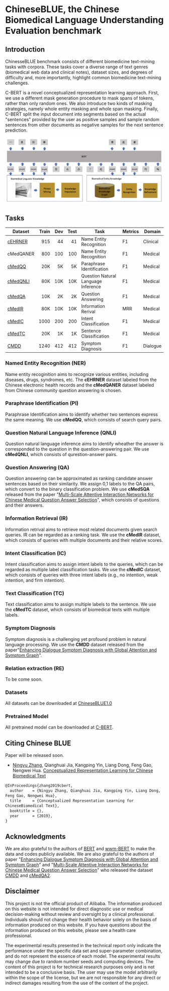 # ChineseBLUE, the Chinese Biomedical Language Understanding Evaluation benchmark


## Introduction

ChinesseBLUE benchmark consists of  different biomedicine text-mining tasks with  corpora.
These tasks cover a diverse range of text genres (biomedical web data and clinical notes), dataset sizes, and degrees of difficulty and, more importantly, highlight common biomedicine text-mining challenges.

C-BERT is a novel conceptualized representation learning approach. First, we use a different mask generation procedure to mask spans of tokens, rather than only random ones. We also introduce two kinds of masking strategies, namely whole entity masking and whole span masking.  Finally, C-BERT split the input document into segments based on the actual "sentences" provided by the user as positive samples and sample random sentences from other documents as negative samples for the next sentence prediction.  

![c-bert model](figs/c_bert_model.jpg)


## Tasks

| Dataset          | Train |  Dev | Test | Task                    | Metrics             | Domain     |
|-----------------|------:|-----:|-----:|-------------------------|---------------------|------------|
| [cEHRNER](https://raw.githubusercontent.com/AliMedical/Chinese_BLUE_Benchmark/master/data/cEHRNER/cEHRNER.tar.gz) |  915  | 44   | 41  | Name Entity Recognition    | F1             | Clinical   |
| cMedQANER         |  800  | 100   | 100  | Name Entity Recognition    | F1             | Medical   |
| [cMedQQ](https://raw.githubusercontent.com/AliMedical/Chinese_BLUE_Benchmark/master/data/cMedQQ/cMedQQ.tar.gz) | 20K   | 5K   | 5K  | Paraphrase Identification   | F1             | Medical   |
| [cMedQNLI](https://drive.google.com/file/d/1LKeqFIk1QanlDcLTwSgy8I8Y4beXhyXM/view) |  80K  |  10K  |10K   | Question Natural Language Inference  | F1             | Medical   |
| [cMedQA](https://raw.githubusercontent.com/AliMedical/Chinese_BLUE_Benchmark/master/data/cMedQANER/cMedSQA.tar.gz) | 10K   | 2K   | 2K  | Question Answering    | F1             |Medical    |
| [cMedIR](https://raw.githubusercontent.com/AliMedical/Chinese_BLUE_Benchmark/master/data/cMedQANER/cMedIR.tar.gz) |  80K  |  10K  | 10K  | Information Rerival    |     MRR       |Medical    |
| [cMedIC](https://raw.githubusercontent.com/AliMedical/Chinese_BLUE_Benchmark/master/data/cMedQANER/cMedIC.tar.gz) |  1000  |  200  | 200  |  Intent Classification   |        F1      | Medical   |
| [cMedTC](https://raw.githubusercontent.com/AliMedical/Chinese_BLUE_Benchmark/master/data/cMedTC/cMedTC.tar.gz) | 20K   | 1K   | 1K  |  Sentence Classification   |       F1       | Medical   |
| [CMDD](http://www.sdspeople.fudan.edu.cn/zywei/data/emnlp2019-cmdd.zip) | 1240 | 412 | 412 | Symptom Diagnosis |       F1       | Dialogue |


### Named Entity Recognition (NER) 

Name entity recoginition aims to recognize various entities, including diseases, drugs, syndromes, etc.   The **cEHRNER** dataset labeled from the Chinese electronic health records and the **cMedQANER** dataset labeled from Chinese community question answering is chosen.

### Paraphrase Identification (PI)

Paraphrase Identification aims to identify whether two sentences express the same meaning. We use **cMedQQ**, which consists of search query pairs. 

### Question Natural Language Inference (QNLI)

Question natural language inference aims to   identify   wheather  the answer is corresponded to the question in the question-answering pair.  We use **cMedQNLI**, which consists of qurestion-answer pairs. 

### Question Answering (QA)

Question answering   can be approximated as ranking candidate answer sentences based on their similarity. We assign 0,1 labels to the QA pairs, which convert to the binary classification problem. We use **cMedSQA**  released from the paper  "[Multi-Scale Attentive Interaction Networks for Chinese Medical Question Answer Selection](https://ieeexplore.ieee.org/stamp/stamp.jsp?arnumber=8548603)", which consists of questions and  their answers.

### Information  Retrieval (IR)

Information retrival  aims to retrieve most related documents given search queries. IR can be regarded as a ranking task.   We use the **cMedIR** dataset,  which consists of queries with multiple documents and their relative scores. 

### Intent Classification (IC)

Intent classification aims to assign intent labels to the queries, which can be regarded as multiple label classification tasks. We use the **cMedIC** dataset, which consists of queries with three intent labels (e.g., no intention, weak intention, and firm intention).

### Text Classification (TC)

Text classification aims to assign multiple labels to the sentence. We use the **cMedTC** dataset, which consists of biomedical texts with multiple labels.

### Symptom Diagnosis 

Symptom diagnosis is a challenging yet profound problem in natural language processing. We use the **CMDD** dataset released from the paper"[Enhancing Dialogue Symptom Diagnosis with Global Attention and Symptom Graph](https://www.aclweb.org/anthology/D19-1508.pdf)".

### Relation extraction (RE)
To be come soon. 

### Datasets

All datasets can be downloaded at [ChineseBLUE1.0](https://raw.githubusercontent.com/AliMedical/Chinese_BLUE_Benchmark/master/data/ChineseBLUE.tar.gz)

### Pretrained Model

All pretrained model can be downloaded at [C-BERT](). 

## Citing Chinese BLUE

Paper will be released soon.

*  [Ningyu Zhang](zxlzr.github.io), Qianghuai Jia, Kangping Yin, Liang Dong, Feng Gao, Nengwei Hua. [Conceptualized Representation Learning for Chinese Biomedical Text]()

```
@InProceedings{zhang2019cbert,
  author    = {Ningyu Zhang, Qianghuai Jia, Kangping Yin, Liang Dong, Feng Gao, Nengwei Hua},
  title     = {Conceptualized Representation Learning for ChineseBiomedical Text},
  booktitle = {},
  year      = {2019},
}
```

## Acknowledgments

We are also grateful to the authors of [BERT](https://github.com/google-research/bert)  and [wwm-BERT](https://github.com/ymcui/Chinese-BERT-wwm)  to make the data and codes publicly available. We are also grateful to the authors of paper "[Enhancing Dialogue Symptom Diagnosis with Global Attention and Symptom Graph](https://www.aclweb.org/anthology/D19-1508.pdf)"  and  "[Multi-Scale Attentive Interaction Networks for Chinese Medical Question Answer Selection](https://ieeexplore.ieee.org/stamp/stamp.jsp?arnumber=8548603)"  who released the dataset [CMDD](http://www.sdspeople.fudan.edu.cn/zywei/data/emnlp2019-cmdd.zip) and [cMedQA2](https://github.com/zhangsheng93/cMedQA2). 


## Disclaimer
This project is not the official product of Alibaba. The information produced on this website is not intended for direct diagnostic use or medical decision-making without review and oversight by a clinical professional. Individuals should not change their health behavior solely on the basis of information produced on this website.   If you have questions about the information produced on this website, please see a health care professional. 

The experimental results presented in the technical report only indicate the performance under the specific data set and super-parameter combination, and do not represent the essence of each model. The experimental results may change due to random number seeds and computing devices. The content of this project is for technical research purposes only and is not intended to be a conclusive basis. The user may use the model arbitrarily within the scope of the license, but we are not responsible for any direct or indirect damages resulting from the use of the content of the project.
